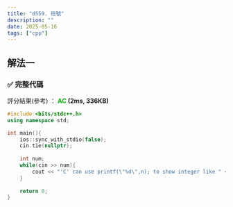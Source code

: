 ```yaml
---
title: "d559. 班號"
description: ""
date: 2025-05-16
tags: ["cpp"]
---
```


## 解法一

### ✅ 完整代碼

評分結果(參考) ： **<font color="#00bb00">AC</font> (2ms, 336KB)**

```cpp
#include <bits/stdc++.h>
using namespace std;

int main(){
    ios::sync_with_stdio(false);
    cin.tie(nullptr);
    
    int num;
    while(cin >> num){
        cout << "'C' can use printf(\"%d\",n); to show integer like " << num << "\n";
    }
    
    return 0;
}
```
